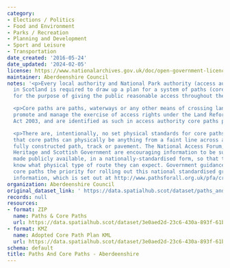 ```yaml
---
category:
- Elections / Politics
- Food and Environment
- Parks / Recreation
- Planning and Development
- Sport and Leisure
- Transportation
date_created: '2016-05-24'
date_updated: '2024-02-05'
license: https://www.nationalarchives.gov.uk/doc/open-government-licence/version/3/
maintainer: Aberdeenshire Council
notes: '<p>Every local authority and National Park authority (access authorities)
  in Scotland is required to draw up a plan for a system of paths (core paths) sufficient
  for the purpose of giving the public reasonable access throughout their area. </p>

  <p>Core paths are paths, waterways or any other means of crossing land to facilitate,
  promote and manage the exercise of access rights under the Land Reform (Scotland)
  Act 2003, and are identified as such in access authority core paths plan.</p>

  <p>There are, intentionally, no set physical standards for core paths. This means
  that core paths can physically be anything from a faint line across a field to a
  fully constructed path, track or pavement. The National Access Forum, Scottish Natural
  Heritage and Scottish Government are encouraging information to be surveyed and
  made publicly available, in a nationally-standardised form, so that the public will
  know what physical type of route they can expect. Government guidance is making
  core paths the priority for rolling out this national standardised grading system
  information, which is set out at http://www.pathsforall.org.uk/pfa/creating-paths/path-grading-system.html                                                                                                                                                                                                                                                                                                                                                                                                                                                                                                                                                                                                                                                                                                                                                                                                                                                                                                                                                                                                                                                                                                                                                                                                                                                                                                                                                                                                                 </p>'
organization: Aberdeenshire Council
original_dataset_link: ' https://data.spatialhub.scot/dataset/paths_and_core_paths-as'
records: null
resources:
- format: ZIP
  name: Paths & Core Paths
  url: https://data.spatialhub.scot/dataset/3e0aed2d-23c6-430a-893f-61be943bf525/resource/a0e56c8a-92aa-4896-8970-cb42eb355cb4/download/paths.zip
- format: KMZ
  name: Adopted Core Path Plan KML
  url: https://data.spatialhub.scot/dataset/3e0aed2d-23c6-430a-893f-61be943bf525/resource/64e6fda8-b325-43eb-a93d-5c631fa37278/download/accp.kmz
schema: default
title: Paths And Core Paths - Aberdeenshire
---
```

